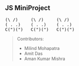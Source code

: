 ## JS MiniProject

<pre>
(\ /)	  (\ /)     (\ /)
( . .)	  ( . .)    ( . .)	
C(")(")	  C(")(")   C(")(")		
</pre>

> Contributors:
>
> -   Milind Mohapatra
> -   Amit Das
> -   Aman Kumar Mishra
